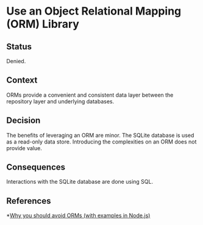 # Use an Object Relational Mapping (ORM) Library

## Status

Denied.

## Context

ORMs provide a convenient and consistent data layer between the repository layer and underlying databases.

## Decision

The benefits of leveraging an ORM are minor. The SQLite database is used as a read-only data store. Introducing the complexities on an ORM does not provide value.

## Consequences

Interactions with the SQLite database are done using SQL.

## References
*[Why you should avoid ORMs (with examples in Node.js)](https://blog.logrocket.com/why-you-should-avoid-orms-with-examples-in-node-js-e0baab73fa5/)
